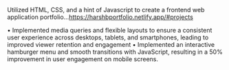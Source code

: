 Utilized HTML, CSS, and a hint of Javascript to create a frontend web application portfolio...https://harshbportfolio.netlify.app/#projects

• Implemented media queries and flexible layouts to ensure a consistent user experience across desktops, tablets, and
smartphones, leading to improved viewer retention and engagement
• Implemented an interactive hamburger menu and smooth transitions with JavaScript, resulting in a 50% improvement in
user engagement on mobile screens.
